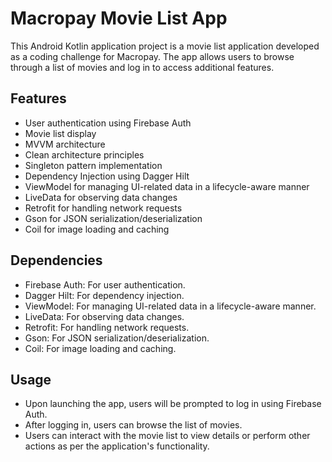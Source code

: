 # Macropay Movie List App

This Android Kotlin application project is a movie list application developed as a coding challenge for Macropay. The app allows users to browse through a list of movies and log in to access additional features.

## Features

- User authentication using Firebase Auth
- Movie list display
- MVVM architecture
- Clean architecture principles
- Singleton pattern implementation
- Dependency Injection using Dagger Hilt
- ViewModel for managing UI-related data in a lifecycle-aware manner
- LiveData for observing data changes
- Retrofit for handling network requests
- Gson for JSON serialization/deserialization
- Coil for image loading and caching

## Dependencies

- Firebase Auth: For user authentication.
- Dagger Hilt: For dependency injection.
- ViewModel: For managing UI-related data in a lifecycle-aware manner.
- LiveData: For observing data changes.
- Retrofit: For handling network requests.
- Gson: For JSON serialization/deserialization.
- Coil: For image loading and caching.

## Usage

- Upon launching the app, users will be prompted to log in using Firebase Auth.
- After logging in, users can browse the list of movies.
- Users can interact with the movie list to view details or perform other actions as per the application's functionality.

